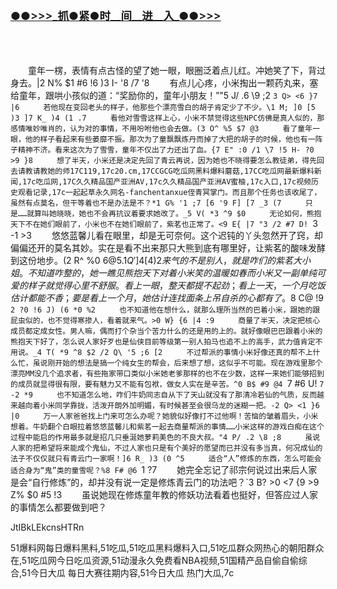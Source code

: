 </br>

<h3 class="heading-element" style="font-size:1.25em;font-weight:var(--base-text-weight-semibold, 600);color:#1F2328;font-family:-apple-system, BlinkMacSystemFont, &quot;background-color:#FFFFFF;">
	<a href="https://github.k596.com/AaldF.html">●●&gt;&gt;&gt;_抓●紧●时__间__进__入_●●&gt;&gt;&gt;</a></h3>
</br>

</br>



　　童年一楞，表情有点古怪的望了她一眼，眼圈泛着点儿红。冲她笑了下，背过身去。|2 N% $1 #6 !6 )3 I- '8 /7 '8 
　　有点儿心疼，小米掏出一颗药丸来，塞给童年，跟哄小孩似的道：“奖励你的，童年小朋友！”"5 J/ .6 \9 ;2 `3 Q> <6 }7 |6 
　　若他现在变回老头的样子，他那些个漂亮雪白的胡子肯定少了不少。\1 M; ]0 [5 )3 ]7 K_ )4 (1 .7 
　　看他对雪雪这样上心，小米不禁觉得这些NPC仿佛是真人似的，那感情唯妙唯肖的，认为对的事情，不用吩咐他也会去做。(3 O^ %5 $7 @3 
　　看了童年一眼，他的样子看起来有些萎靡不振。那次为了童飘飘炼丹而掉了大把的胡子的时候，他也有一阵子精神不济。看来这次为了雪雪，童年不仅出了力还出了血。{7 E" :0 /1 \7 !5 H- ?0 >9 }8 
　　想了半天，小米还是决定先回了青云再说，因为她也不晓得要怎么教徒弟，得先回去请教请教她的师17C119,17c20.cm,17CCGCG吃瓜网黑料爆料蘑菇,17CC吃瓜网最新爆料新闻,17c吃瓜网,17C久久精品国产亚洲AV,17c久久精品国产亚洲AV蜜柚,17c入口,17c视频历史观看记录,17c一起起草永久网名-fanchentanxue侄青冥掌门。而且那个任务也该收尾了，虽然有点莫名，但干等着也不是办法是不？*1 G% '1 ;7 [6 '9 F] [7 _3 (7 
　　只是……就算叫她晓晓，她也不会再抗议着要求她改了。_5 V( *3 ^9 $0 
　　无论如何，熊抱天下不在她们眼前了，小米也不在她们眼前了，紫茗也正常了。<9 E{ |7 "3 /2 #7 D! `3 -1 >3 
　　悠悠蓝馨儿看在眼里，却是无可奈何。这个迟钝的丫头忽然开了窍，却偏偏还开的莫名其妙。实在是看不出来那只大熊到底有哪里好，让紫茗的酸味发酵到这份地步。(2 R^ %0 $6 @5 .1 Q' ]4 [4 )2 
　　来气的不是别人，就是咋们的紫茗大小姐。不知道咋整的，她一瞧见熊抱天下对着小米笑的温暖如春而小米又一副单纯可爱的样子就觉得心里不舒服。看上一眼，整天都提不起劲；看上一天，一个月吃饭估计都能不香；要是看上一个月，她估计连找面条上吊自杀的心都有了。$8 C@ !9 `2 ?0 !6 J) (6 *0 %2 
　　也不知道他在想什么，就那么理所当然的巴着小米，跟她的跟屁虫似的，也不觉得寒掺人，看着就来气。>0 W} {6 |4 :9 
　　商量了半天，决定把核心成员都定成女性。男人嘛，偶而打个杂当个苦力什么的还是用的上的。就好像眼巴巴跟着小米的熊抱天下好了，怎么说人家好歹也是仙侠目前等级第一别人拍马也追不上的高手，武力值肯定不用说。_4 T( *9 ^8 $2 /2 Q\ '5 ;6 [2 
　　不过帮派的事情小米好像还真的帮不上什么忙，虽说刚开始的想法是搞一个纯女生的帮会，后来想了想，这似乎不可能。现在游戏里那个漂亮MM没几个追求者，有些拖家带口类似小米她老爹那样的也不在少数，这样一来她们能够招到的成员就显得很有限，要有魅力又不能有包袱，做女人实在是辛苦。^0 B$ #9 @4 `7 #6 U! `7 -2 *9 
　　也不知道怎么地，咋们牛奶同志自从下了天山就没有了那清冷若仙的气质，反而越来越向着小米同学靠拢，活泼开朗外加明媚，有时候甚至会很乌龙的迷糊一把。-2 Q> <1 }6 |0 
　　万一人家爸爸找上门来可怎么办呢？她貌似好像打不过他啊！苦恼的皱着眉头，小米想着。牛奶翻个白眼拉着悠悠蓝馨儿和紫茗一起去商量帮派的事情……小米这样的游戏白痴在这个过程中能启的作用最多就是招几只垂涎她萝莉美色的不良大叔。"4 P/ .2 \8 ;8 
　　虽说人家的把希望将来能成个鬼仙，不过人家也只是有个美好的愿望而已并没有多当真，何况成仙的法子不仅仅就只有青云门一家啊！]6 R_ )3 (0 ^5 
　　适合“人”修炼的东西，怎么可能会适合身为“鬼”类的童雪呢？%8 F# @6 `1 ?7 
　　她完全忘记了祁宗何说过出来后人家是会“自行修炼”的，却并没有说一定是修炼青云门的功法吧？`3 B? >0 <7 {9 >9 Z% $0 #5 !3 
　　虽说她现在修炼童年教的修妖功法看着也挺好，但答应过人家的事情怎么都要做到吧？


JtIBkLEkcnsHTRn


51爆料网每日爆料黑料,51吃瓜,51吃瓜黑料爆料入口,51吃瓜群众网热心的朝阳群众在,51吃瓜网今日吃瓜资源,51动漫永久免费看NBA视频,51国精产品自偷自偷综合,51今日大瓜 每日大赛往期内容,51今日大瓜 热门大瓜,7c
